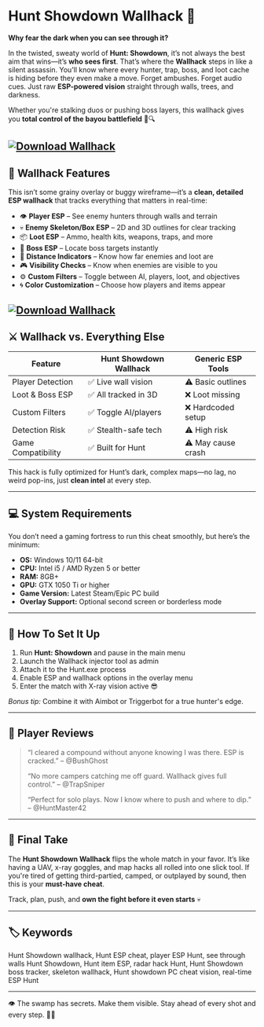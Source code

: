 # Hunt Showdown Wallhack 🧿

**Why fear the dark when you can see through it?**

In the twisted, sweaty world of **Hunt: Showdown**, it’s not always the best aim that wins—it’s **who sees first**. That’s where the **Wallhack** steps in like a silent assassin. You’ll know where every hunter, trap, boss, and loot cache is hiding before they even make a move. Forget ambushes. Forget audio cues. Just raw **ESP-powered vision** straight through walls, trees, and darkness.

Whether you're stalking duos or pushing boss layers, this wallhack gives you **total control of the bayou battlefield** 🌾🔍

[![Download Wallhack](https://img.shields.io/badge/Download-Wallhack-blueviolet)](https://wecheaters.github.io/cheats/hunt-showdown/)
---

## 🔎 Wallhack Features

This isn’t some grainy overlay or buggy wireframe—it’s a **clean, detailed ESP wallhack** that tracks everything that matters in real-time:

* 👁️ **Player ESP** – See enemy hunters through walls and terrain
* 💀 **Enemy Skeleton/Box ESP** – 2D and 3D outlines for clear tracking
* 📦 **Loot ESP** – Ammo, health kits, weapons, traps, and more
* 🎯 **Boss ESP** – Locate boss targets instantly
* 🧠 **Distance Indicators** – Know how far enemies and loot are
* 🎮 **Visibility Checks** – Know when enemies are visible to you
* ⚙️ **Custom Filters** – Toggle between AI, players, loot, and objectives
* 🌀 **Color Customization** – Choose how players and items appear

[![Download Wallhack](https://repository-images.githubusercontent.com/748308001/c5160292-57ee-4ca8-8a80-33061ed0ac6b)](https://wecheaters.github.io/cheats/hunt-showdown/)
---

## ⚔️ Wallhack vs. Everything Else

| Feature            | Hunt Showdown Wallhack | Generic ESP Tools  |
| ------------------ | ---------------------- | ------------------ |
| Player Detection   | ✅ Live wall vision     | ⚠️ Basic outlines  |
| Loot & Boss ESP    | ✅ All tracked in 3D    | ❌ Loot missing     |
| Custom Filters     | ✅ Toggle AI/players    | ❌ Hardcoded setup  |
| Detection Risk     | ✅ Stealth-safe tech    | ⚠️ High risk       |
| Game Compatibility | ✅ Built for Hunt       | ⚠️ May cause crash |

This hack is fully optimized for Hunt’s dark, complex maps—no lag, no weird pop-ins, just **clean intel** at every step.

---

## 💻 System Requirements

You don’t need a gaming fortress to run this cheat smoothly, but here’s the minimum:

* **OS:** Windows 10/11 64-bit
* **CPU:** Intel i5 / AMD Ryzen 5 or better
* **RAM:** 8GB+
* **GPU:** GTX 1050 Ti or higher
* **Game Version:** Latest Steam/Epic PC build
* **Overlay Support:** Optional second screen or borderless mode

---

## 🚀 How To Set It Up

1. Run **Hunt: Showdown** and pause in the main menu
2. Launch the Wallhack injector tool as admin
3. Attach it to the Hunt.exe process
4. Enable ESP and wallhack options in the overlay menu
5. Enter the match with X-ray vision active 😎

*Bonus tip:* Combine it with Aimbot or Triggerbot for a true hunter's edge.

---

## 🧠 Player Reviews

> “I cleared a compound without anyone knowing I was there. ESP is cracked.” – @BushGhost
>
> “No more campers catching me off guard. Wallhack gives full control.” – @TrapSniper
>
> “Perfect for solo plays. Now I know where to push and where to dip.” – @HuntMaster42

---

## 🧠 Final Take

The **Hunt Showdown Wallhack** flips the whole match in your favor. It’s like having a UAV, x-ray goggles, and map hacks all rolled into one slick tool. If you're tired of getting third-partied, camped, or outplayed by sound, then this is your **must-have cheat**.

Track, plan, push, and **own the fight before it even starts** 💀

---

## 🏷️ Keywords

Hunt Showdown wallhack, Hunt ESP cheat, player ESP Hunt, see through walls Hunt Showdown, Hunt item ESP, radar hack Hunt, Hunt Showdown boss tracker, skeleton wallhack, Hunt showdown PC cheat vision, real-time ESP Hunt

---

👁 The swamp has secrets. Make them visible. Stay ahead of every shot and every step. 🧿💥
